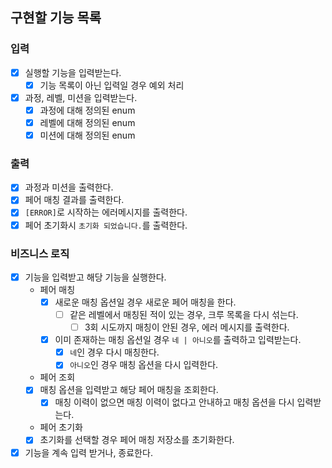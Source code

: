 ## 구현할 기능 목록

### 입력

- [x] 실행할 기능을 입력받는다.
    - [x] 기능 목록이 아닌 입력일 경우 예외 처리
- [x] 과정, 레벨, 미션을 입력받는다.
    - [x] 과정에 대해 정의된 enum
    - [x] 레벨에 대해 정의된 enum
    - [x] 미션에 대해 정의된 enum

### 출력

- [x] 과정과 미션을 출력한다.
- [x] 페어 매칭 결과를 출력한다.
- [x] `[ERROR]`로 시작하는 에러메시지를 출력한다.
- [x] 페어 초기화시 `초기화 되었습니다.`를 출력한다.

### 비즈니스 로직

- [x] 기능을 입력받고 해당 기능을 실행한다.
    - 페어 매칭
        - [x] 새로운 매칭 옵션일 경우 새로운 페어 매칭을 한다.
            - [ ] 같은 레벨에서 매칭된 적이 있는 경우, 크루 목록을 다시 섞는다.
                - [ ] 3회 시도까지 매칭이 안된 경우, 에러 메시지를 출력한다.
        - [x] 이미 존재하는 매칭 옵션일 경우 `네 | 아니오`를 출력하고 입력받는다.
            - [x] `네`인 경우 다시 매칭한다.
            - [x] `아니오`인 경우 매칭 옵션을 다시 입력한다.
    - 페어 조회
    - [x] 매칭 옵션을 입력받고 해당 페어 매칭을 조회한다.
        - [x] 매칭 이력이 없으면 매칭 이력이 없다고 안내하고 매칭 옵션을 다시 입력받는다.
    - 페어 초기화
    - [x] 초기화를 선택할 경우 페어 매칭 저장소를 초기화한다.
- [x] 기능을 계속 입력 받거나, 종료한다.